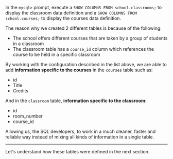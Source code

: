 In the `mysql>` prompt, execute a `SHOW COLUMNS FROM school.classrooms;` to display the classroom data definition and a `SHOW COLUMNS FROM school.courses;` to display the courses data definition.

The reason why we created 2 different tables is because of the following: 

- The school offers different courses that are taken by a group of students in a classroom
- The classroom table has a `course_id` column which references the course to be held in a specific classroom

By working with the configuration described in the list above, we are able to add __information specific to the courses__ in the `courses` table such as:

- id
- Title
- Credits

And in the `classroom` table, __information specific to the classroom__: 

- id
- room_number
- course_id

Allowing us, the SQL developers, to work in a much cleaner, faster and reliable way instead of mixing all kinds of information in a single table.

---
Let's understand how these tables were defined in the next section.